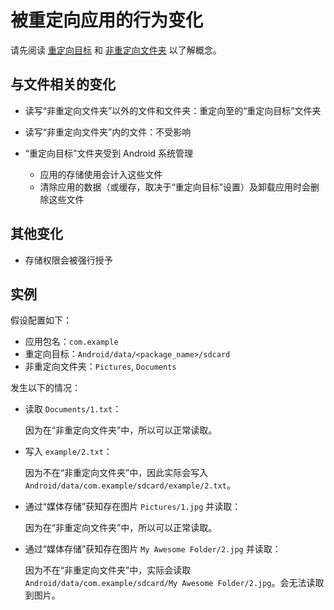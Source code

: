 # 被重定向应用的行为变化

请先阅读 [重定向目标](https://rikka.app/storage_redirect/docs/zh-CN/?doc=重定向目标) 和 [非重定向文件夹](https://rikka.app/storage_redirect/docs/zh-CN/?doc=非重定向文件夹) 以了解概念。

## 与文件相关的变化

* 读写“非重定向文件夹”以外的文件和文件夹：重定向至的“重定向目标”文件夹
* 读写“非重定向文件夹”内的文件：不受影响
* “重定向目标”文件夹受到 Android 系统管理

  * 应用的存储使用会计入这些文件
  * 清除应用的数据（或缓存，取决于“重定向目标”设置）及卸载应用时会删除这些文件

## 其他变化

* 存储权限会被强行授予

## 实例

假设配置如下：

- 应用包名：`com.example`
- 重定向目标：`Android/data/<package_name>/sdcard`
- 非重定向文件夹：`Pictures`, `Documents`

发生以下的情况：

- 读取 `Documents/1.txt`：
  
  因为在“非重定向文件夹”中，所以可以正常读取。

- 写入 `example/2.txt`：
  
  因为不在“非重定向文件夹”中，因此实际会写入 `Android/data/com.example/sdcard/example/2.txt`。

- 通过“媒体存储”获知存在图片 `Pictures/1.jpg` 并读取：
  
  因为在“非重定向文件夹”中，所以可以正常读取。

- 通过“媒体存储”获知存在图片 `My Awesome Folder/2.jpg` 并读取：
  
  因为不在“非重定向文件夹”中，实际会读取 `Android/data/com.example/sdcard/My Awesome Folder/2.jpg`。会无法读取到图片。